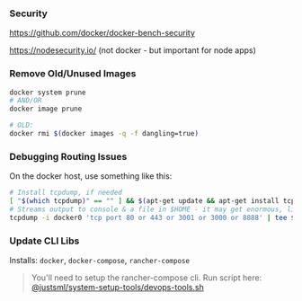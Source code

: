 ### Security

https://github.com/docker/docker-bench-security

https://nodesecurity.io/ (not docker - but important for node apps)


### Remove Old/Unused Images

```sh
docker system prune
# AND/OR
docker image prune

# OLD: 
docker rmi $(docker images -q -f dangling=true)

```

### Debugging Routing Issues

On the docker host, use something like this:

```sh
# Install tcpdump, if needed
[ "$(which tcpdump)" == "" ] && $(apt-get update && apt-get install tcpdump) || echo "[tcpdump found]"
# Streams output to console & a file in $HOME - it may get enormous, limit run time or add to query specificity!
tcpdump -i docker0 'tcp port 80 or 443 or 3001 or 3000 or 8888' | tee $HOME/http_$(date +%F).pcap
```

### Update CLI Libs

Installs: `docker`, `docker-compose`, `rancher-compose`

> You'll need to setup the rancher-compose cli.
> Run script here: [@justsml/system-setup-tools/devops-tools.sh](https://raw.githubusercontent.com/justsml/system-setup-tools/master/modules/devops-tools.sh)

